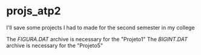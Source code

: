 # projs_atp2
I'll save some projects I had to made for the second semester in my college

The *FIGURA.DAT* archive is necessary for the "Projeto1"
The *BIGINT.DAT* archive is necessary for the "Projeto5"
